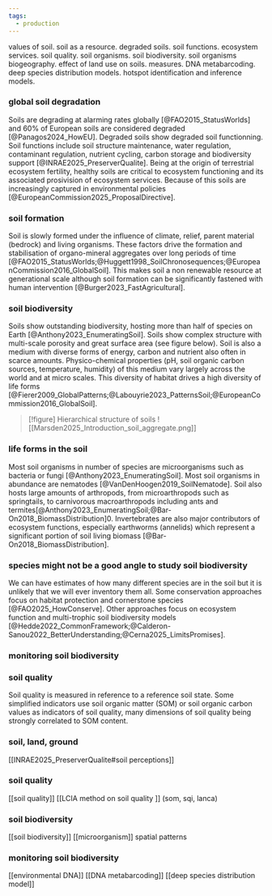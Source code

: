 ```yaml
---
tags:
  - production
---
```

values of soil. soil as a resource. degraded soils. soil functions. ecosystem services. soil quality. soil organisms. soil biodiversity. soil organisms biogeography. effect of land use on soils. measures. DNA metabarcoding. deep species distribution models. hotspot identification and inference models. 

### global soil degradation
Soils are degrading at alarming rates globally [@FAO2015_StatusWorlds] and 60% of European soils are considered degraded [@Panagos2024_HowEU]. Degraded soils show degraded soil functionning. Soil functions include soil structure maintenance, water regulation, contaminant regulation, nutrient cycling, carbon storage and biodiversity support [@INRAE2025_PreserverQualite]. Being at the origin of terrestrial ecosystem fertility, healthy soils are critical to ecosystem functioning and its associated prosivision of ecosystem services. Because of this soils are increasingly captured in environmental policies [@EuropeanCommission2025_ProposalDirective]. 
### soil formation
Soil is slowly formed under the influence of climate, relief, parent material (bedrock) and living organisms. These factors drive the formation and stabilisation of organo-mineral aggregates over long periods of time [@FAO2015_StatusWorlds;@Huggett1998_SoilChronosequences;@EuropeanCommission2016_GlobalSoil]. This makes soil a non renewable resource at generational scale although soil formation can be significantly fastened with human intervention [@Burger2023_FastAgricultural].
### soil biodiversity
Soils show outstanding biodiversity, hosting more than half of species on Earth [@Anthony2023_EnumeratingSoil]. Soils show complex structure with multi-scale porosity and great surface area (see figure below). Soil is also a medium with diverse forms of energy, carbon and nutrient also often in scarce amounts. Physico-chemical properties (pH, soil organic carbon sources, temperature, humidity) of this medium vary largely across the world and at micro scales. This diversity of habitat drives a high diversity of life forms [@Fierer2009_GlobalPatterns;@Labouyrie2023_PatternsSoil;@EuropeanCommission2016_GlobalSoil]. 

>[!figure] Hierarchical structure of soils
>![[Marsden2025_Introduction_soil_aggregate.png]]

### life forms in the soil
Most soil organisms in number of species are microorganisms such as bacteria or fungi [@Anthony2023_EnumeratingSoil]. Most soil organisms in abundance are nematodes [@VanDenHoogen2019_SoilNematode]. Soil also hosts large amounts of arthropods, from microarthropods such as springtails, to carnivorous macroarthropods including ants and termites[@Anthony2023_EnumeratingSoil;@Bar-On2018_BiomassDistribution]0. Invertebrates are also major contributors of ecosystem functions, especially earthworms (annelids) which represent a significant portion of soil living biomass [@Bar-On2018_BiomassDistribution].
### species might not be a good angle to study soil biodiversity
We can have estimates of how many different species are in the soil but it is unlikely that we will ever inventory them all. Some conservation approaches focus on habitat protection and cornerstone species [@FAO2025_HowConserve]. Other approaches focus on ecosystem function and multi-trophic soil biodiversity models [@Hedde2022_CommonFramework;@Calderon-Sanou2022_BetterUnderstanding;@Cerna2025_LimitsPromises].
### monitoring soil biodiversity

### soil quality
Soil quality is measured in reference to a reference soil state. Some simplified indicators use soil organic matter (SOM) or soil organic carbon values as indicators of soil quality, many dimensions of soil quality being strongly correlated to SOM content.




### soil, land, ground
[[INRAE2025_PreserverQualite#soil perceptions]]
### soil quality
[[soil quality]]
[[LCIA method on soil quality ]] (som, sqi, lanca)
### soil biodiversity
[[soil biodiversity]]
[[microorganism]]
spatial patterns
### monitoring soil biodiversity
[[environmental DNA]]
[[DNA metabarcoding]]
[[deep species distribution model]]